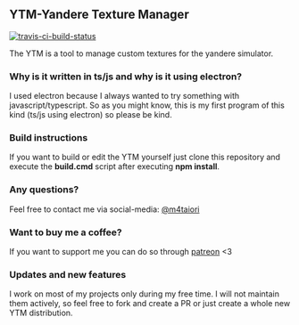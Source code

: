 ## YTM-Yandere Texture Manager
[![travis-ci-build-status](https://travis-ci.com/Th3Shadowbroker/Yandere-Texture-Manager-Recode.svg?branch=master)](https://travis-ci.com/Th3Shadowbroker/Yandere-Texture-Manager-Recode)

The YTM is a tool to manage custom textures for the yandere simulator.

### Why is it written in ts/js and why is it using electron?
I used electron because I always wanted to try something with javascript/typescript.
So as you might know, this is my first program of this kind (ts/js using electron) so please be kind.

### Build instructions
If you want to build or edit the YTM yourself just clone this repository and execute the **build.cmd** script after executing **npm install**.

### Any questions?
Feel free to contact me via social-media: [@m4taiori](https://twitter.com/m4taiori)

### Want to buy me a coffee?
If you want to support me you can do so through [patreon](https://www.patreon.com/m4taiori) <3

### Updates and new features
I work on most of my projects only during my free time.
I will not maintain them actively, so feel free to fork and create a PR or just create a
whole new YTM distribution.
